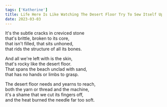 ```yaml
---  
tags: ['Katherine']
title: Life Here Is Like Watching The Desert Floor Try To Sew Itself Up
date: 2023-03-03
---
```


It's the subtle cracks in creviced stone  
that's brittle, broken to its core,  
that isn't filled, that sits unhoned,  
that rids the structure of all its bones.

And all we're left with is the skin,  
that's rocky like the desert floor.  
That spans the beach unclad with sand,  
that has no hands or limbs to grasp.

The desert floor needs and yearns to reach,  
both the yarn or thread and the machine,  
it's a shame that we cut its fingers off,  
and the heat burned the needle far too soft.

